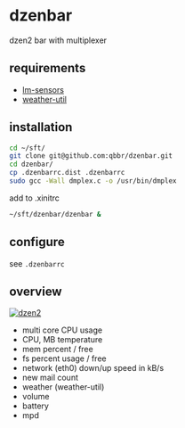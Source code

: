 dzenbar
=======

dzen2 bar with multiplexer

requirements
------------

 * [lm-sensors](http://www.lm-sensors.org/)
 * [weather-util](http://fungi.yuggoth.org/weather/)

installation
------------

```bash
cd ~/sft/
git clone git@github.com:qbbr/dzenbar.git
cd dzenbar/
cp .dzenbarrc.dist .dzenbarrc
sudo gcc -Wall dmplex.c -o /usr/bin/dmplex
```

add to .xinitrc

```bash
~/sft/dzenbar/dzenbar &
```

configure
---------

see `.dzenbarrc`

overview
--------

[![dzen2](https://lh3.googleusercontent.com/-Vu-kTSNaxS8/TnEzqCJ92TI/AAAAAAAAAd4/3Dh5K2GdjAo/s900/dzen2-bottom-short.png)](https://lh6.googleusercontent.com/-iy-0aq7uagk/TnEwB5whzbI/AAAAAAAAAds/DbEyIYe3G5Q/s1400/dzen2-bottom.png)

 * multi core CPU usage
 * CPU, MB temperature
 * mem percent / free
 * fs percent usage / free
 * network (eth0) down/up speed in kB/s
 * new mail count
 * weather (weather-util)
 * volume
 * battery
 * mpd
